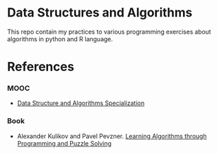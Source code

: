 # Data Structures and Algorithms
This repo contain my practices to various programming exercises about algorithms in python and R language.
# References
### MOOC
- [Data Structure and Algorithms Specialization](https://www.coursera.org/specializations/data-structures-algorithms)
### Book
- Alexander Kulikov and Pavel Pevzner. [Learning Algorithms through Programming and Puzzle Solving](https://goo.gl/Xx7cFm)
